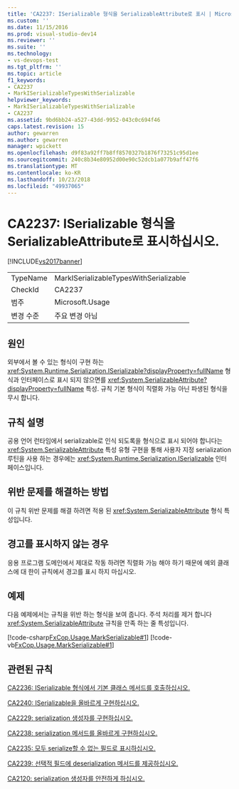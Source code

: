 ```yaml
---
title: 'CA2237: ISerializable 형식을 SerializableAttribute로 표시 | Microsoft Docs'
ms.custom: ''
ms.date: 11/15/2016
ms.prod: visual-studio-dev14
ms.reviewer: ''
ms.suite: ''
ms.technology:
- vs-devops-test
ms.tgt_pltfrm: ''
ms.topic: article
f1_keywords:
- CA2237
- MarkISerializableTypesWithSerializable
helpviewer_keywords:
- MarkISerializableTypesWithSerializable
- CA2237
ms.assetid: 9bd6bb24-a527-43dd-9952-043c0c694f46
caps.latest.revision: 15
author: gewarren
ms.author: gewarren
manager: wpickett
ms.openlocfilehash: d9f83a92ff7b8ff8570327b1876f73251c95d1ee
ms.sourcegitcommit: 240c8b34e80952d00e90c52dcb1a077b9aff47f6
ms.translationtype: MT
ms.contentlocale: ko-KR
ms.lasthandoff: 10/23/2018
ms.locfileid: "49937065"
---
```

# <a name="ca2237-mark-iserializable-types-with-serializableattribute"></a>CA2237: ISerializable 형식을 SerializableAttribute로 표시하십시오.
[!INCLUDE[vs2017banner](../includes/vs2017banner.md)]

|||
|-|-|
|TypeName|MarkISerializableTypesWithSerializable|
|CheckId|CA2237|
|범주|Microsoft.Usage|
|변경 수준|주요 변경 아님|

## <a name="cause"></a>원인
 외부에서 볼 수 있는 형식이 구현 하는 <xref:System.Runtime.Serialization.ISerializable?displayProperty=fullName> 형식과 인터페이스로 표시 되지 않으면를 <xref:System.SerializableAttribute?displayProperty=fullName> 특성. 규칙 기본 형식이 직렬화 가능 아닌 파생된 형식을 무시 합니다.

## <a name="rule-description"></a>규칙 설명
 공용 언어 런타임에서 serializable로 인식 되도록을 형식으로 표시 되어야 합니다는 <xref:System.SerializableAttribute> 특성 유형 구현을 통해 사용자 지정 serialization 루틴을 사용 하는 경우에는 <xref:System.Runtime.Serialization.ISerializable> 인터페이스입니다.

## <a name="how-to-fix-violations"></a>위반 문제를 해결하는 방법
 이 규칙 위반 문제를 해결 하려면 적용 된 <xref:System.SerializableAttribute> 형식 특성입니다.

## <a name="when-to-suppress-warnings"></a>경고를 표시하지 않는 경우
 응용 프로그램 도메인에서 제대로 작동 하려면 직렬화 가능 해야 하기 때문에 예외 클래스에 대 한이 규칙에서 경고를 표시 하지 마십시오.

## <a name="example"></a>예제
 다음 예제에서는 규칙을 위반 하는 형식을 보여 줍니다. 주석 처리를 제거 합니다 <xref:System.SerializableAttribute> 규칙을 만족 하는 줄 특성입니다.

 [!code-csharp[FxCop.Usage.MarkSerializable#1](../snippets/csharp/VS_Snippets_CodeAnalysis/FxCop.Usage.MarkSerializable/cs/FxCop.Usage.MarkSerializable.cs#1)]
 [!code-vb[FxCop.Usage.MarkSerializable#1](../snippets/visualbasic/VS_Snippets_CodeAnalysis/FxCop.Usage.MarkSerializable/vb/FxCop.Usage.MarkSerializable.vb#1)]

## <a name="related-rules"></a>관련된 규칙
 [CA2236: ISerializable 형식에서 기본 클래스 메서드를 호출하십시오.](../code-quality/ca2236-call-base-class-methods-on-iserializable-types.md)

 [CA2240: ISerializable을 올바르게 구현하십시오.](../code-quality/ca2240-implement-iserializable-correctly.md)

 [CA2229: serialization 생성자를 구현하십시오.](../code-quality/ca2229-implement-serialization-constructors.md)

 [CA2238: serialization 메서드를 올바르게 구현하십시오.](../code-quality/ca2238-implement-serialization-methods-correctly.md)

 [CA2235: 모두 serialize할 수 없는 필드로 표시하십시오.](../code-quality/ca2235-mark-all-non-serializable-fields.md)

 [CA2239: 선택적 필드에 deserialization 메서드를 제공하십시오.](../code-quality/ca2239-provide-deserialization-methods-for-optional-fields.md)

 [CA2120: serialization 생성자를 안전하게 하십시오.](../code-quality/ca2120-secure-serialization-constructors.md)



